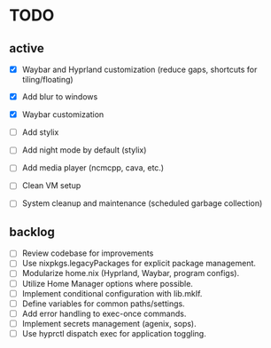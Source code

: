 # TODO
## active
- [x] Waybar and Hyprland customization (reduce gaps, shortcuts for tiling/floating)

- [x] Add blur to windows

- [x] Waybar customization

- [ ] Add stylix

- [ ] Add night mode by default (stylix)

- [ ] Add media player (ncmcpp, cava, etc.)

- [ ] Clean VM setup

- [ ] System cleanup and maintenance (scheduled garbage collection)

## backlog
- [ ] Review codebase for improvements
- [ ] Use nixpkgs.legacyPackages for explicit package management.
- [ ] Modularize home.nix (Hyprland, Waybar, program configs).
- [ ] Utilize Home Manager options where possible.
- [ ] Implement conditional configuration with lib.mkIf.
- [ ] Define variables for common paths/settings.
- [ ] Add error handling to exec-once commands.
- [ ] Implement secrets management (agenix, sops).
- [ ] Use hyprctl dispatch exec for application toggling.
